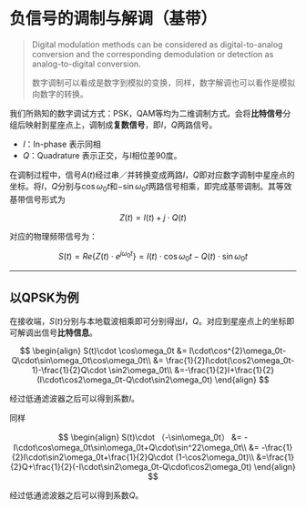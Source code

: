# 负信号的调制与解调（基带）

> Digital modulation methods can be considered as digital-to-analog conversion and the corresponding demodulation or detection as analog-to-digital conversion.
>
> 数字调制可以看成是数字到模拟的变换，同样，数字解调也可以看作是模拟向数字的转换。

我们所熟知的数字调试方式：PSK，QAM等均为二维调制方式。会将**比特信号**分组后映射到星座点上，调制成**复数信号**，即*I*，*Q*两路信号。

- *I*：In-phase 表示同相
- *Q*：Quadrature 表示正交，与I相位差90度。

在调制过程中，信号$A(t)$经过串／并转换变成两路*I*，*Q*即对应数字调制中星座点的坐标。将*I*，*Q*分别与$\cos\omega_0t$和$-\sin\omega_0t$两路信号相乘，即完成基带调制。其等效基带信号形式为

$$Z(t)=I(t)+j\cdot Q(t)$$

对应的物理频带信号为：

$$S(t)=Re\{Z(t)\cdot e^{j\omega_0t}\}=I(t)\cdot \cos\omega_0t-Q(t)\cdot\sin \omega_0t$$

----------

## 以QPSK为例

在接收端，$S(t)$分别与本地载波相乘即可分别得出*I*，*Q*。对应到星座点上的坐标即可解调出信号**比特信息**。

$$
\begin{align}
S(t)\cdot \cos\omega_0t &= I\cdot\cos^{2}\omega_0t-Q\cdot\sin\omega_0t\cos\omega_0t\\
&= \frac{1}{2}I\cdot(\cos2\omega_0t-1)-\frac{1}{2}Q\cdot \sin2\omega_0t\\
&=-\frac{1}{2}I+\frac{1}{2}(I\cdot\cos2\omega_0t-Q\cdot\sin2\omega_0t)
\end{align}
$$

经过低通滤波器之后可以得到系数*I*。

同样

$$
\begin{align}
S(t)\cdot （-\sin\omega_0t） &= -I\cdot\cos\omega_0t\sin\omega_0t+Q\cdot\sin^22\omega_0t\\
&= -\frac{1}{2}I\cdot\sin2\omega_0t+\frac{1}{2}Q\cdot (1-\cos2\omega_0t)\\
&=\frac{1}{2}Q+\frac{1}{2}(-I\cdot\sin2\omega_0t-Q\cdot\cos2\omega_0t)
\end{align}
$$

经过低通滤波器之后可以得到系数*Q*。